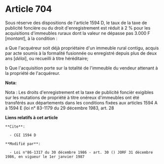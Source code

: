 # Article 704

Sous réserve des dispositions de l'article 1594 D, le taux de la taxe de publicité foncière ou du droit d'enregistrement est
réduit à 2 % pour les acquisitions d'immeubles ruraux dont la valeur ne dépasse pas 3.000 F [*montant*], à la condition :

a  Que l'acquéreur soit déjà propriétaire d'un immeuble rural contigu, acquis par acte soumis à la formalité fusionnée ou
enregistré depuis plus de deux ans [*délai*], ou recueilli à titre héréditaire;

b  Que l'acquisition porte sur la totalité de l'immeuble du vendeur attenant à la propriété de l'acquéreur.

**Nota:**

Nota : Les droits d'enregistrement et la taxe de publicité foncièr exigibles sur les mutations de propriété à titre onéreux
d'immeubles ont été transférés aux départements dans les conditions fixées aux articles 1594 A à 1594 E (loi n° 83-1179 du 29
décembre 1983, art. 28

**Liens relatifs à cet article**

	**Cite**:

	  - CGI 1594 D

	**Modifié par**:

	  - Loi n°86-1317 du 30 décembre 1986 - art. 30 () JORF 31 décembre 1986, en vigueur le 1er janvier 1987
